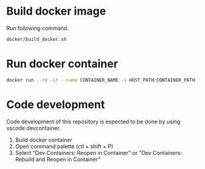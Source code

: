 # Build docker image

Run following command.

```bash
docker/build_docker.sh
```

# Run docker container

```bash
docker run --rm -it --name CONTAINER_NAME -v HOST_PATH:CONTAINER_PATH --net=host --ulimit memlock=-1 --ulimit stack=67108864 mmintegrated:latest
```

# Code development

Code development of this repository is expected to be done by using vscode devcontainer.

1. Build docker container
2. Open command palette (ctl + shift + P)
3. Select "Dev Containers: Reopen in Container" or "Dev Containers: Rebuild and Reopen in Container"
